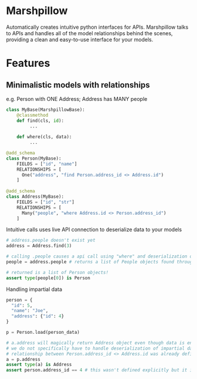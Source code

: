 # Marshpillow

Automatically creates intuitive python interfaces for APIs. Marshpillow talks to APIs and handles all of the model relationships behind the scenes, providing a clean and easy-to-use interface for your models.

# Features

## Minimalistic models with relationships

e.g. Person with ONE Address; Address has MANY people
```python
class MyBase(MarshpillowBase):
    @classmethod
    def find(cls, id):
         ...
         
    def where(cls, data):
         ...

@add_schema
class Person(MyBase):
    FIELDS = ["id", "name"]
    RELATIONSHIPS = [
      One("address", "find Person.address_id <> Address.id")
    ]
      
@add_schema
class Address(MyBase):
    FIELDS = ["id", "str"]
    RELATIONSHIPS = [
      Many("people", "where Address.id <> Person.address_id")
    ]
```

Intuitive calls uses live API connection to deserialize data to your models

```python
# address.people doesn't exist yet
address = Address.find(3)

# calling .people causes a api call using "where" and deserialization of data
people = address.people # returns a list of People objects found through "where"

# returned is a list of Person objects!
assert type(people[0]) is Person 
```


Handling impartial data

```python
person = {
  "id": 5,
  "name": "Joe",
  "address": {"id": 4}
}

p = Person.load(person_data)

# a.address will magically return Address object even though data is enveloped in a json.
# we do not specifically have to handle deserialization of impartial data since the
# relationship between Person.address_id <> Address.id was already defined.
a = p.address
assert type(a) is Address
assert person.address_id == 4 # this wasn't defined explicitly but it is inferred from "address": {"id": 4}
```
